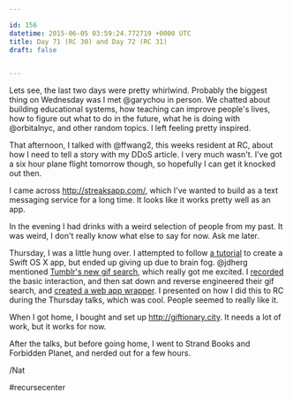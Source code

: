 ```yaml
---

id: 156
datetime: 2015-06-05 03:59:24.772719 +0000 UTC
title: Day 71 (RC 30) and Day 72 (RC 31)
draft: false


---
```


Lets see, the last two days were pretty whirlwind. Probably the biggest thing on Wednesday was I met @garychou in person. We chatted about building educational systems, how teaching can improve people's lives, how to figure out what to do in the future, what he is doing with @orbitalnyc, and other random topics. I left feeling pretty inspired.

That afternoon, I talked with @ffwang2, this weeks resident at RC, about how I need to tell a story with my DDoS article. I very much wasn't. I've got a six hour plane flight tomorrow though, so hopefully I can get it knocked out then.

I came across http://streaksapp.com/, which I've wanted to build as a text messaging service for a long time. It looks like it works pretty well as an app.

In the evening I had drinks with a weird selection of people from my past. It was weird, I don't really know what else to say for now. Ask me later.

Thursday, I was a little hung over. I attempted to follow [a tutorial](http://www.swiftvideotutorials.com/creating-menubar-apps-osx) to create a Swift OS X app, but ended up giving up due to brain fog. @jdherg mentioned [Tumblr's new gif search](http://www.theverge.com/2015/6/4/8725665/tumblr-gif-search-launches), which really got me excited. I [recorded](http://youtu.be/zUCQfRdNjyI) the basic interaction, and then sat down and reverse engineered their gif search, and [created a web app wrapper](https://github.com/icco/giftionary). I presented on how I did this to RC during the Thursday talks, which was cool. People seemed to really like it.

When I got home, I bought and set up http://giftionary.city. It needs a lot of work, but it works for now.

After the talks, but before going home, I went to Strand Books and Forbidden Planet, and nerded out for a few hours.

/Nat

#recursecenter

